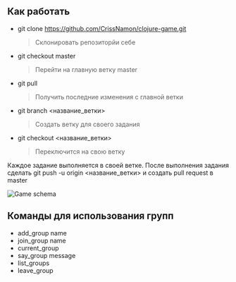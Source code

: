 ## Как работать
- git clone https://github.com/CrissNamon/clojure-game.git
    > Склонировать репозиторйи себе
- git checkout master
    > Перейти на главную ветку master
- git pull
    > Получить последние изменения с главной ветки
- git branch <название_ветки>
    > Создать ветку для своего задания
- git checkout <название_ветки>
   > Переключится на свою ветку

Каждое задание выполняется в своей ветке. После выполнения задания сделать git push -u origin <название_ветки> и создать pull request в master

![Game schema](https://raw.githubusercontent.com/CrissNamon/clojure-game/master/game_schema_base.png)

## Команды для использования групп
- add_group name
- join_group name
- current_group
- say_group message
- list_groups
- leave_group
